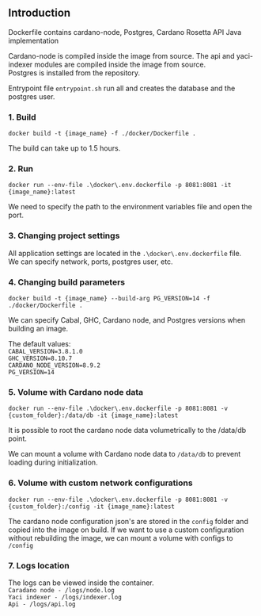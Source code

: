 ## Introduction

Dockerfile contains cardano-node, Postgres, Cardano Rosetta API Java implementation

Cardano-node is compiled inside the image from source.
The api and yaci-indexer modules are compiled inside the image from source.  
Postgres is installed from the repository.

Entrypoint file ``entrypoint.sh`` run all and creates the database and the postgres user.

### 1. Build
```
docker build -t {image_name} -f ./docker/Dockerfile .
```
The build can take up to 1.5 hours.

### 2. Run
````
docker run --env-file .\docker\.env.dockerfile -p 8081:8081 -it {image_name}:latest
````
We need to specify the path to the environment variables file and open the port.

### 3. Changing project settings

All application settings are located in the ``.\docker\.env.dockerfile`` file.  
We can specify network, ports, postgres user, etc.

### 4. Changing build parameters
```
docker build -t {image_name} --build-arg PG_VERSION=14 -f ./docker/Dockerfile .
```
We can specify Cabal, GHC, Cardano node, and Postgres versions when building an image.

The default values:  
``
CABAL_VERSION=3.8.1.0
``  
``
GHC_VERSION=8.10.7  
``  
``
CARDANO_NODE_VERSION=8.9.2  
``  
``
PG_VERSION=14  
``

### 5. Volume with Cardano node data
````
docker run --env-file .\docker\.env.dockerfile -p 8081:8081 -v {custom_folder}:/data/db -it {image_name}:latest
````
It is possible to root the cardano node data volumetrically to the /data/db point.

We can mount a volume with Cardano node data to ``/data/db`` to prevent loading during initialization.

### 6. Volume with custom network configurations
````
docker run --env-file .\docker\.env.dockerfile -p 8081:8081 -v {custom_folder}:/config -it {image_name}:latest
````
The cardano node configuration json's are stored in the ``config`` folder and copied into the image on build.
If we want to use a custom configuration without rebuilding the image, we can mount a volume with configs to ``/config``

### 7. Logs location

The logs can be viewed inside the container.  
``
Caradano node - /logs/node.log
``  
``
Yaci indexer - /logs/indexer.log
``  
``
Api - /logs/api.log
``  